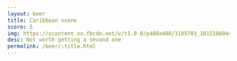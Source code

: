 ```yaml
---
layout: beer
title: Caribbean scene
score: 5
img: https://scontent.xx.fbcdn.net/v/t1.0-0/p480x480/1185783_10151860443868745_1132451963_n.jpg?oh=caa30ce37a81a18e5b652f82ac090432&oe=591F9081
desc: Not worth getting a second one
permalink: /beer/:title.html
---
```

